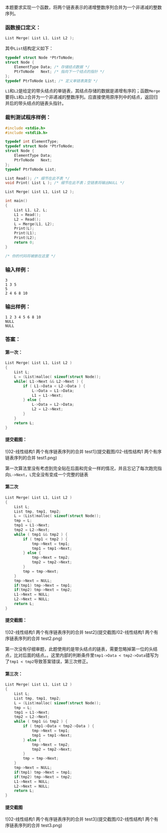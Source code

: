 本题要求实现一个函数，将两个链表表示的递增整数序列合并为一个非递减的整数序列。

### 函数接口定义：

```c++
List Merge( List L1, List L2 );
```

其中`List`结构定义如下：

```c++
typedef struct Node *PtrToNode;
struct Node {
    ElementType Data; /* 存储结点数据 */
    PtrToNode   Next; /* 指向下一个结点的指针 */
};
typedef PtrToNode List; /* 定义单链表类型 */
```

`L1`和`L2`是给定的带头结点的单链表，其结点存储的数据是递增有序的；函数`Merge`要将`L1`和`L2`合并为一个非递减的整数序列。应直接使用原序列中的结点，返回归并后的带头结点的链表头指针。

### 裁判测试程序样例：

```c++
#include <stdio.h>
#include <stdlib.h>

typedef int ElementType;
typedef struct Node *PtrToNode;
struct Node {
    ElementType Data;
    PtrToNode   Next;
};
typedef PtrToNode List;

List Read(); /* 细节在此不表 */
void Print( List L ); /* 细节在此不表；空链表将输出NULL */

List Merge( List L1, List L2 );

int main()
{
    List L1, L2, L;
    L1 = Read();
    L2 = Read();
    L = Merge(L1, L2);
    Print(L);
    Print(L1);
    Print(L2);
    return 0;
}

/* 你的代码将被嵌在这里 */
```

### 输入样例：

```in
3
1 3 5
5
2 4 6 8 10
```

### 输出样例：

```out
1 2 3 4 5 6 8 10 
NULL
NULL
```

### 答案：

#### 第一次：

```c
List Merge( List L1, List L2 )
{
    List L;
    L = (List)malloc( sizeof(struct Node));
    while( L1->Next && L2->Next ) {
        if ( L1->Data < L2->Data ) {
            L->Data = L1->Data;
            L1 = L1->Next;
        } else {
            L->Data = L2->Data;
            L2 = L2->Next;
        }
    }
    return L;
}
```

#### 提交截图：

![02-线性结构1 两个有序链表序列的合并 test1](提交截图/02-线性结构1 两个有序链表序列的合并 test1.png)

第一次算法里没有考虑到完全贴在后面和完全一样的情况，并且忘记了每次跑完指向`L->Next`，`L`完全没有变成一个完整的链表

#### 第二次

```c
List Merge( List L1, List L2 )
{
    List L;
    List tmp, tmp1, tmp2;
    L = (List)malloc( sizeof(struct Node));
    tmp = L;
    tmp1 = L1->Next;
    tmp2 = L2->Next;
    while ( tmp1 && tmp2 ) {
        if ( tmp1 < tmp2 ) {
            tmp->Next = tmp1;
            tmp1 = tmp1->Next;
        } else {
            tmp->Next = tmp2;
            tmp2 = tmp2->Next;
        }
        tmp = tmp->Next;
    }
    tmp->Next = NULL;
    if(tmp1) tmp->Next = tmp1;
    if(tmp2) tmp->Next = tmp2;
    L1->Next = NULL;
    L2->Next = NULL;
    return L;
}
```

#### 提交截图：

![02-线性结构1 两个有序链表序列的合并 test2](提交截图/02-线性结构1 两个有序链表序列的合并 test2.png)

第一次没有仔细审题，此题使用的是带头结点的链表，需要忽略掉第一位的头结点，比对后面的结点。。这里内部的判断条件里`tmp1->Data < tmp2->Data`错写为了`tmp1 < tmp2`导致答案错误，第三次修正。

#### 第三次：

```c
List Merge( List L1, List L2 )
{
    List L;
    List tmp, tmp1, tmp2;
    L = (List)malloc( sizeof(struct Node));
    tmp = L;
    tmp1 = L1->Next;
    tmp2 = L2->Next;
    while ( tmp1 && tmp2 ) {
        if ( tmp1->Data < tmp2->Data ) {
            tmp->Next = tmp1;
            tmp1 = tmp1->Next;
        } else {
            tmp->Next = tmp2;
            tmp2 = tmp2->Next;
        }
        tmp = tmp->Next;
    }
    tmp->Next = NULL;
    if(tmp1) tmp->Next = tmp1;
    if(tmp2) tmp->Next = tmp2;
    L1->Next = NULL;
    L2->Next = NULL;
    return L;
}
```

#### 提交截图

![02-线性结构1 两个有序链表序列的合并 test3](提交截图/02-线性结构1 两个有序链表序列的合并 test3.png)